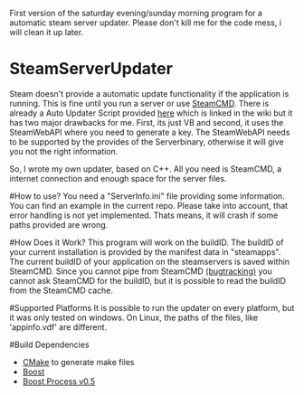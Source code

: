 First version of the saturday evening/sunday morning program for a automatic steam server updater. Please don't kill me for the code mess, i will clean it up later.

# SteamServerUpdater
Steam doesn't provide a automatic update functionality if the application is running.
This is fine until you run a server or use [SteamCMD](https://developer.valvesoftware.com/wiki/SteamCMD).
There is already a Auto Updater Script provided [here](https://github.com/C0nw0nk/SteamCMD-AutoUpdate-Any-Gameserver) which is linked in the wiki but it has two major drawbacks for me. First, its just VB and second, it uses the SteamWebAPI where you need to generate a key. The SteamWebAPI needs to be supported by the provides of the Serverbinary, otherwise it will give you not the right information.

So, I wrote my own updater, based on C++. All you need is SteamCMD, a internet connection and enough space for the server files.

#How to use?
You need a "ServerInfo.ini" file providing some information.
You can find an example in the current repo.
Please take into account, that error handling is not yet implemented. Thats means, it will crash if some paths provided are wrong.

#How Does it Work?
This program will work on the buildID. The buildID of your current installation is provided by the manifest data in "steamapps".
The current buildID of your application on the steamservers is saved within SteamCMD.
Since you cannot pipe from SteamCMD [(bugtracking)](https://github.com/ValveSoftware/Source-1-Games/issues/1929) you cannot ask SteamCMD for the buildID, but it is possible to read the buildID from the SteamCMD cache.

#Supported Platforms
It is possible to run the updater on every platform, but it was only tested on windows. On Linux, the paths of the files, like 'appinfo.vdf' are different.

#Build Dependencies
- [CMake](https://cmake.org/) to generate make files
- [Boost](http://www.boost.org/)
- [Boost Process v0.5](http://www.highscore.de/boost/process0.5/)


